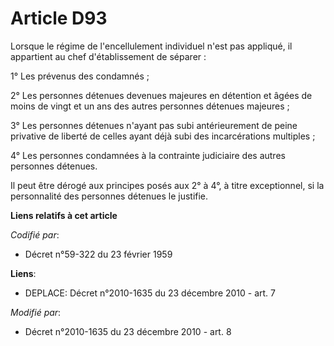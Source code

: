 # Article D93

Lorsque le régime de l'encellulement individuel n'est pas appliqué, il appartient au chef d'établissement de séparer : 

1° Les prévenus des condamnés ; 

2° Les personnes détenues devenues majeures en détention et âgées de moins de vingt et un ans des autres personnes détenues
majeures ; 

3° Les personnes détenues n'ayant pas subi antérieurement de peine privative de liberté de celles ayant déjà subi des
incarcérations multiples ; 

4° Les personnes condamnées à la contrainte judiciaire des autres personnes détenues. 

Il peut être dérogé aux principes posés aux 2° à 4°, à titre exceptionnel, si la personnalité des personnes détenues le
justifie.

**Liens relatifs à cet article**

_Codifié par_:

  - Décret n°59-322 du 23 février 1959

**Liens**:

  - DEPLACE: Décret n°2010-1635 du 23 décembre 2010 - art. 7

_Modifié par_:

  - Décret n°2010-1635 du 23 décembre 2010 - art. 8
